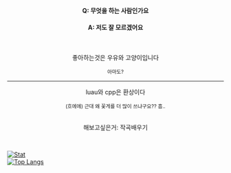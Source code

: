 <div width=100% align=center>
  <h4>Q: 무엇을 하는 사람인가요</h5>
  <h4>A: 저도 잘 모르겠어요</h5> <br>

  <p>좋아하는것은 우유와 고양이입니다</p>
  <sup>아마도?</sup>
  <br>
</div>

<hr>
  
<div width=100% align=center>
  <p>luau와 cpp은 환상이다</p>
  <sup>(흐에에) 근대 왜 꽃게를 더 많이 쓰냐구요?? 흠..</sup> <br> <br>
  
  <p>해보고싶은거: 작곡배우기</p><br>
  
 
</div>


[![Stat](https://github-readme-stats.vercel.app/api?username=kimpure&show_icons=true&theme=dark)](https://github.com/kimpure/kimpure) <br>
[![Top Langs](https://github-readme-stats.vercel.app/api/top-langs/?username=kimpure&langs_count=3&layout=compact&theme=dark)](https://github.com/kimpure/kimpure)
